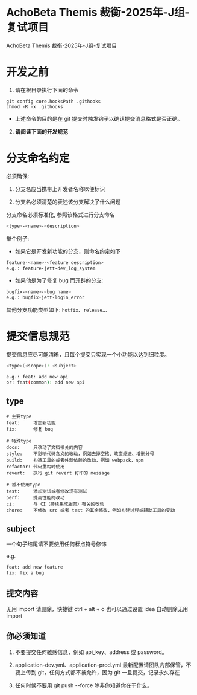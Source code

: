 # AchoBeta Themis 裁衡-2025年-J组-复试项目

AchoBeta Themis 裁衡-2025年-J组-复试项目

# 开发之前

1. 请在根目录执行下面的命令

```shell
git config core.hooksPath .githooks 
chmod -R -x .githooks 
```

+ 上述命令的目的是在 git 提交时触发钩子以确认提交消息格式是否正确。

2. **请阅读下面的开发规范**

# 分支命名约定
必须确保:

1. 分支名应当携带上开发者名称以便标识

2. 分支名必须清楚的表述该分支解决了什么问题

分支命名必须标准化, 参照该格式进行分支命名
```bash
<type>-<name>-<description>
```
举个例子:
- 如果它是开发新功能的分支，则命名约定如下
```bash
feature-<name>-<feature description>
e.g.: feature-jett-dev_log_system
```

- 如果他是为了修复 bug 而开辟的分支:
```bash
bugfix-<name>-<bug name>
e.g.: bugfix-jett-login_error
```
其他分支功能类型如下:
`hotfix`、`release`...


# 提交信息规范
提交信息应尽可能清晰，且每个提交只实现一个小功能以达到细粒度。

```bash
<type>(<scope>): <subject>

e.g.: feat: add new api
or: feat(common): add new api
```

## type

```text
# 主要type
feat:     增加新功能
fix:      修复 bug

# 特殊type
docs:     只改动了文档相关的内容
style:    不影响代码含义的改动，例如去掉空格、改变缩进、增删分号
build:    构造工具的或者外部依赖的改动，例如 webpack，npm
refactor: 代码重构时使用
revert:   执行 git revert 打印的 message

# 暂不使用type
test:     添加测试或者修改现有测试
perf:     提高性能的改动
ci:       与 CI（持续集成服务）有关的改动
chore:    不修改 src 或者 test 的其余修改，例如构建过程或辅助工具的变动
```

## subject

一个句子结尾请不要使用任何标点符号修饰

e.g.
```bash
feat: add new feature
fix: fix a bug
```

## 提交内容
无用 import 请删除，快捷键 ctrl + alt + o 也可以通过设置 idea 自动删除无用 import

## 你必须知道
1. 不要提交任何敏感信息，例如 api_key、address 或 password。

2. application-dev.yml、application-prod.yml 最新配置请团队内部保管，不要上传到 git，任何方式都不被允许，因为 git 一旦提交，记录永久存在

3. 任何时候不要用 git push --force 除非你知道你在干什么。